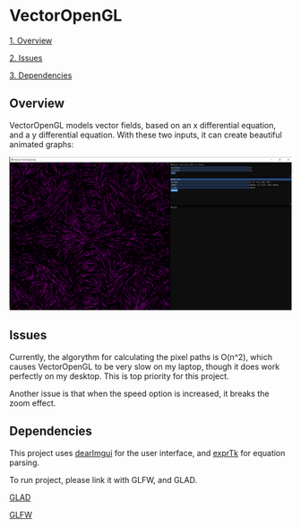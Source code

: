 # VectorOpenGL

[1. Overview](#overview)

[2. Issues](#issues)

[3. Dependencies](#dependencies)

## Overview

VectorOpenGL models vector fields, based on an x differential equation, and a y differential equation. With these two inputs, it can create beautiful animated graphs:

![Image1](src/imgs/graph.png)

## Issues

Currently, the algorythm for calculating the pixel paths is O(n^2), which causes VectorOpenGL to be very slow on my laptop, though it does work perfectly on my desktop. This is top priority for this project. 

Another issue is that when the speed option is increased, it breaks the zoom effect. 

## Dependencies
This project uses [dearImgui](https://github.com/ocornut/imgui) for the user interface, and [exprTk](http://www.partow.net/programming/exprtk/) for equation parsing. 
 
To run project, please link it with GLFW, and GLAD.

[GLAD](https://glad.dav1d.de/)

[GLFW](https://www.glfw.org/)
